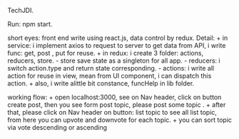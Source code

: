 TechJDI.

Run: npm start.

short eyes: front end write using react.js, data control by redux.
Detail:
    + in service: i implement axios to request to server to get data from API, i write func: get, post , put for reuse.
    + in redux: i create 3 folder: actions, reducers, store.
        - store save state as a singleton for all app.
        - reducers: i switch action.type and return state corresponding.
        - actions: i write all action for reuse in view, mean from UI component, i can dispatch this action.
    + also, i write alittle bit constance, funcHelp in lib folder.

working flow:
    + open localhost:3000, see on Nav header, click on button create post, then you see form post topic, please post some topic .
    + after that, please click on Nav header on button: list topic to see all list topic, from here you can upvote and downvote for each topic.
    + you can sort topic via vote descending or ascending